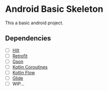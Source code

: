 # Android Basic Skeleton
This a basic android project.


## Dependencies

- [ ] [Hilt](https://developer.android.com/training/dependency-injection/hilt-android)
- [ ] [Retrofit](https://square.github.io/retrofit/)
- [ ] [Gson](https://github.com/google/gson)
- [ ] [Kotlin Coroutines](https://kotlinlang.org/docs/coroutines-overview.html)
- [ ] [Kotlin Flow](https://kotlinlang.org/docs/flow.html)
- [ ] [Glide](https://github.com/bumptech/glide)
- [ ] WIP...
